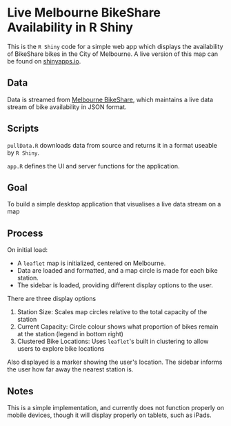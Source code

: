 # Live Melbourne BikeShare Availability in R Shiny

This is the `R Shiny` code for a simple web app which displays the availability of BikeShare bikes in the City of Melbourne. A live version of this map can be found on [shinyapps.io](https://cshenton.shinyapps.io/BikeMap/).

## Data

Data is streamed from [Melbourne BikeShare](http://www.melbournebikeshare.com.au/stationmap/data), which maintains a live data stream of bike availability in JSON format. 

## Scripts

`pullData.R` downloads data from source and returns it in a format useable by `R Shiny`.

`app.R` defines the UI and server functions for the application.

## Goal

To build a simple desktop application that visualises a live data stream on a map

## Process

On initial load:

* A `leaflet` map is initialized, centered on Melbourne.
* Data are loaded and formatted, and a map circle is made for each bike station.
* The sidebar is loaded, providing different display options to the user.

There are three display options
1. Station Size: Scales map circles relative to the total capacity of the station
2. Current Capacity: Circle colour shows what proportion of bikes remain at the station (legend in bottom right)
3. Clustered Bike Locations: Uses `leaflet`'s built in clustering to allow users to explore bike locations

Also displayed is a marker showing the user's location. The sidebar informs the user how far away the nearest station is. 

## Notes

This is a simple implementation, and currently does not function properly on mobile devices, though it will display properly on tablets, such as iPads.